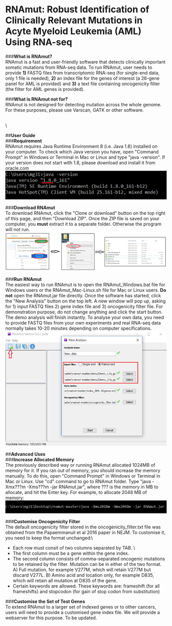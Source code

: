 # RNAmut: Robust Identification of Clinically Relevant Mutations in Acyte Myeloid Leukemia (AML) Using RNA-seq

###**What is RNAmut?**\
RNAmut is a fast and user-friendly software that detects clinically important somatic mutations from RNA-seq data. To run RNAmut, user needs to provide **1)** FASTQ files from transcriptomic RNA-seq (for single-end data, only 1 file is needed), **2)** an index file for the genes of interest (a 26-gene panel for AML is provided) and **3)** a text file containing oncogenicity filter (the filter for AML genes is provided).

###**What is RNAmut not for?**\
RNAmut is not designed for detecting mutation across the whole genome. For these purposes, please use Varscan, GATK or other software.

\
\

##**User Guide** \
###**Requirement** \
RNAmut requires Java Runtime Environment 8 (i.e. Java 1.8) installed on your computer. To check which Java version you have, open "Command Prompt" in Windows or Terminal in Mac or Linux and type "java -version". If your version does not start with 1.8, please download and install it from oracle.com \
![Alt text](/demo/img/java.png)

###**Download RNAmut**\
To download RNAmut, click the "Clone or download" button on the top right of this page, and then "Download ZIP". Once the ZIP file is saved on your computer, you **must** extract it to a separate folder. Otherwise the program will not run. \
![Alt text](/demo/img/download.jpg)

###**Run RNAmut**\
The easiest way to run RNAmut is to open the RNAmut_Windows.bat file for Windows users or the RNAmut_Mac-Linux.sh file for Mac or Linux users. **Do not** open the RNAmut.jar file directly. Once the software has started, click the "New Analysis" button on the top left. A new window will pop up, asking for 1) input FASTQ files 2) gene index file and 3) oncogenicity filter file. For demonstration purpose, do not change anything and click the start button. The demo analysis will finish instantly. To analyse your own data, you need to provide FASTQ files from your own experiments and real RNA-seq data normally takes 10-20 minutes depending on computer specifications.\
![Alt text](/demo/img/run.png)

##**Advanced Uses**\
###**Increase Allocated Memory**\
The previously described way or running RNAmut allocated 1024MB of memory for it. If you ran out of memory, you should increase the memory manually. To do this, open "Command Prompt" in Windows or Terminal in Mac or Linux. Use "cd" command to go to RNAmut folder. Type "java -Xmx???m -Xms???m -jar RNAmut.jar", where ??? is the memory in MB to allocate, and hit the Enter key. For example, to allocate 2048 MB of memory:\
![Alt text](/demo/img/java_mem.png)

###**Customise Oncogenicity Filter**\
The default oncogenicity filter stored in the oncogenicity_filter.txt file was obtained from the Papaemmanuil et al 2016 paper in NEJM. To customise it, you need to keep the format unchanged:\
  - Each row must consit of two columns separated by TAB. \
  - The first column must be a gene within the gene index.
  - The second column consists of comma-separated oncogenic mutations to be retained by the filter. Mutation can be in either of the two format. A) Full mutation, for example V277M, which will retain V277M but discard V277L. B) Amino acid and location only, for example D835, which will retain all mutation at D835 of the gene.
  - Certain keywords are allowed. These keywords are: frameshift (for all frameshifts) and stopcodon (for gain of stop codon from substitution)

###**Customise the Set of Test Genes**\
To extend RNAmut to a larger set of indexed genes or to other cancers, users will need to provide a customised gene index file. We will provide a webserver for this purpose. To be updated.

